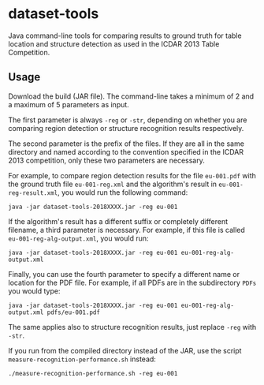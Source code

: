 # dataset-tools
Java command-line tools for comparing results to ground truth for table location and structure detection as used in the ICDAR 2013 Table Competition.

## Usage

Download the build (JAR file). The command-line takes a minimum of 2 and a maximum of 5 parameters as input.

The first parameter is always `-reg` or `-str`, depending on whether you are comparing region detection or structure recognition results respectively.

The second parameter is the prefix of the files. If they are all in the same directory and named according to the convention specified in the ICDAR 2013 competition, only these two parameters are necessary.

For example, to compare region detection results for the file `eu-001.pdf` with the ground truth file `eu-001-reg.xml` and the algorithm's result in `eu-001-reg-result.xml`, you would run the following command:

`java -jar dataset-tools-2018XXXX.jar -reg eu-001`

If the algorithm's result has a different suffix or completely different filename, a third parameter is necessary. For example, if this file is called `eu-001-reg-alg-output.xml`, you would run:

`java -jar dataset-tools-2018XXXX.jar -reg eu-001 eu-001-reg-alg-output.xml`

Finally, you can use the fourth parameter to specify a different name or location for the PDF file. For example, if all PDFs are in the subdirectory `PDFs` you would type:

`java -jar dataset-tools-2018XXXX.jar -reg eu-001 eu-001-reg-alg-output.xml pdfs/eu-001.pdf`

The same applies also to structure recognition results, just replace `-reg` with `-str`.

If you run from the compiled directory instead of the JAR, use the script `measure-recognition-performance.sh` instead:

`./measure-recognition-performance.sh -reg eu-001`
